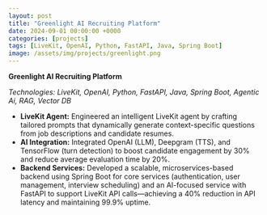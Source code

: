 ```yaml
---
layout: post
title: "Greenlight AI Recruiting Platform"
date: 2024-09-01 00:00:00 +0000
categories: [projects]
tags: [LiveKit, OpenAI, Python, FastAPI, Java, Spring Boot]
image: /assets/img/projects/greenlight.png
---
```


**Greenlight AI Recruiting Platform**

*Technologies: LiveKit, OpenAI, Python, FastAPI, Java, Spring Boot, Agentic Ai, RAG, Vector DB*

- **LiveKit Agent:** Engineered an intelligent LiveKit agent by crafting tailored prompts that dynamically generate context-specific questions from job descriptions and candidate resumes.
- **AI Integration:** Integrated OpenAI (LLM), Deepgram (TTS), and TensorFlow (turn detection) to boost candidate engagement by 30% and reduce average evaluation time by 20%.
- **Backend Services:** Developed a scalable, microservices-based backend using Spring Boot for core services (authentication, user management, interview scheduling) and an AI-focused service with FastAPI to support LiveKit API calls—achieving a 40% reduction in API latency and maintaining 99.9% uptime.
